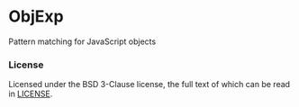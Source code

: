 # ObjExp

Pattern matching for JavaScript objects

### License

Licensed under the BSD 3-Clause license, the full text of which can be read in [LICENSE](LICENSE).
